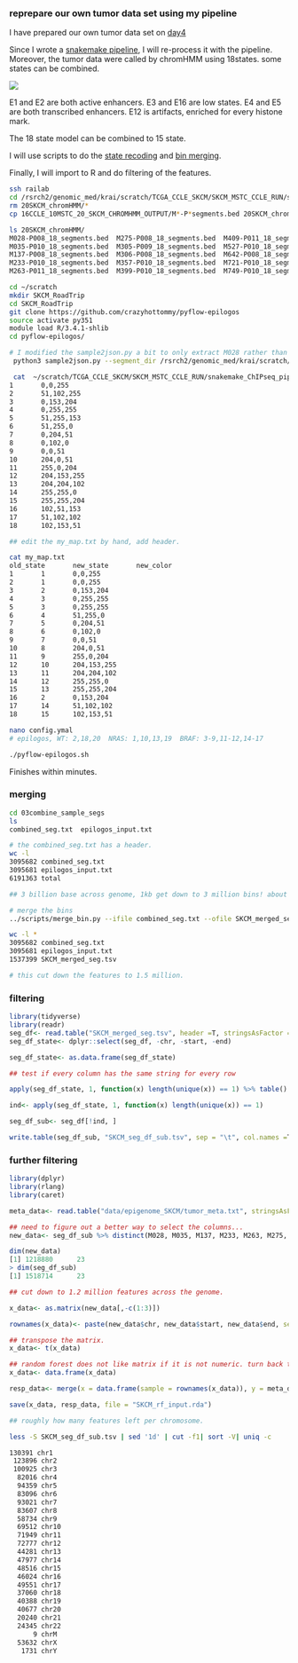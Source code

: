 ### reprepare our own tumor data set using my pipeline

I have prepared our own tumor data set on [day4](https://github.com/crazyhottommy/Epigenome_RoadTrip/blob/master/daily_notes/2018-03-16_day4.md#time-to-prepare-our-own-tumor-data)

Since I wrote a [snakemake pipeline](https://github.com/crazyhottommy/pyflow-epilogos), I will re-process it with the pipeline.
Moreover, the tumor data were called by chromHMM using 18states. some states can
be combined.

![](https://github.com/crazyhottommy/Epigenome_RoadTrip/blob/master/pics/emissions_18.png)

E1 and E2 are both active enhancers. E3 and E16 are low states. E4 and E5 are both transcribed enhancers.
E12 is artifacts, enriched for every histone mark.

The 18 state model can be combined to 15 state.


I will use scripts to do the [state recoding](https://github.com/crazyhottommy/pyflow-epilogos/blob/master/scripts/recode_dense_seg_state_color.py) and [bin merging](https://github.com/crazyhottommy/pyflow-epilogos/blob/master/scripts/merge_bin.py).

Finally, I will import to R and do filtering of the features.

```bash
ssh railab
cd /rsrch2/genomic_med/krai/scratch/TCGA_CCLE_SKCM/SKCM_MSTC_CCLE_RUN/snakemake_ChIPseq_pipeline/12chromHMM
rm 20SKCM_chromHMM/*
cp 16CCLE_10MSTC_20_SKCM_CHROMHMM_OUTPUT/M*-P*segments.bed 20SKCM_chromHMM/

ls 20SKCM_chromHMM/
M028-P008_18_segments.bed  M275-P008_18_segments.bed  M409-P011_18_segments.bed  M762-P008_18_segments.bed
M035-P010_18_segments.bed  M305-P009_18_segments.bed  M527-P010_18_segments.bed  M807-P010_18_segments.bed
M137-P008_18_segments.bed  M306-P008_18_segments.bed  M642-P008_18_segments.bed  M822-P010_18_segments.bed
M233-P010_18_segments.bed  M357-P010_18_segments.bed  M721-P010_18_segments.bed  M852-P008_18_segments.bed
M263-P011_18_segments.bed  M399-P010_18_segments.bed  M749-P010_18_segments.bed  M857-P010_18_segments.bed

cd ~/scratch
mkdir SKCM_RoadTrip
cd SKCM_RoadTrip
git clone https://github.com/crazyhottommy/pyflow-epilogos
source activate py351
module load R/3.4.1-shlib
cd pyflow-epilogos/

# I modified the sample2json.py a bit to only extract M028 rather than M028-P008 as the sample name.
 python3 sample2json.py --segment_dir /rsrch2/genomic_med/krai/scratch/TCGA_CCLE_SKCM/SKCM_MSTC_CCLE_RUN/snakemake_ChIPseq_pipeline/12chromHMM/20SKCM_chromHMM/

 cat  ~/scratch/TCGA_CCLE_SKCM/SKCM_MSTC_CCLE_RUN/snakemake_ChIPseq_pipeline/12chromHMM/16CCLE_10MSTC_20_SKCM_CHROMHMM_OUTPUT/M028-P008_18_dense.bed | sed '1d' | cut -f4,9 | sort -k1,1V |  uniq | tee my_map.txt
1       0,0,255
2       51,102,255
3       0,153,204
4       0,255,255
5       51,255,153
6       51,255,0
7       0,204,51
8       0,102,0
9       0,0,51
10      204,0,51
11      255,0,204
12      204,153,255
13      204,204,102
14      255,255,0
15      255,255,204
16      102,51,153
17      51,102,102
18      102,153,51

## edit the my_map.txt by hand, add header.

cat my_map.txt
old_state       new_state       new_color
1       1       0,0,255
2       1       0,0,255
3       2       0,153,204
4       3       0,255,255
5       3       0,255,255
6       4       51,255,0
7       5       0,204,51
8       6       0,102,0
9       7       0,0,51
10      8       204,0,51
11      9       255,0,204
12      10      204,153,255
13      11      204,204,102
14      12      255,255,0
15      13      255,255,204
16      2       0,153,204
17      14      51,102,102
18      15      102,153,51

nano config.ymal
# epilogos, WT: 2,18,20  NRAS: 1,10,13,19  BRAF: 3-9,11-12,14-17

./pyflow-epilogos.sh

```
Finishes within minutes.

### merging

```bash
cd 03combine_sample_segs
ls
combined_seg.txt  epilogos_input.txt

# the combined_seg.txt has a header.
wc -l
3095682 combined_seg.txt
3095681 epilogos_input.txt
6191363 total

## 3 billion base across genome, 1kb get down to 3 million bins! about right:)

# merge the bins
../scripts/merge_bin.py --ifile combined_seg.txt --ofile SKCM_merged_seg.tsv

wc -l *
3095682 combined_seg.txt
3095681 epilogos_input.txt
1537399 SKCM_merged_seg.tsv

# this cut down the features to 1.5 million.
```

### filtering

```r
library(tidyverse)
library(readr)
seg_df<- read.table("SKCM_merged_seg.tsv", header =T, stringsAsFactor = F)
seg_df_state<- dplyr::select(seg_df, -chr, -start, -end)

seg_df_state<- as.data.frame(seg_df_state)

## test if every column has the same string for every row

apply(seg_df_state, 1, function(x) length(unique(x)) == 1) %>% table()

ind<- apply(seg_df_state, 1, function(x) length(unique(x)) == 1)

seg_df_sub<- seg_df[!ind, ]

write.table(seg_df_sub, "SKCM_seg_df_sub.tsv", sep = "\t", col.names =T, row.names = F, quote =F)

```

### further filtering

```r
library(dplyr)
library(rlang)
library(caret)

meta_data<- read.table("data/epigenome_SKCM/tumor_meta.txt", stringsAsFactors = F, sep = "\t", header =T)

## need to figure out a better way to select the columns...
new_data<- seg_df_sub %>% distinct(M028, M035, M137, M233, M263, M275, M305, M306, M357, M399, M409, M527, M642, M721, M749, M762, M807, M822, M852, M857, .keep_all = T)

dim(new_data)
[1] 1218880      23
> dim(seg_df_sub)
[1] 1518714      23

## cut down to 1.2 million features across the genome.

x_data<- as.matrix(new_data[,-c(1:3)])

rownames(x_data)<- paste(new_data$chr, new_data$start, new_data$end, sep = ":")

## transpose the matrix.
x_data<- t(x_data)

## random forest does not like matrix if it is not numeric. turn back to a dataframe
x_data<- data.frame(x_data)

resp_data<- merge(x = data.frame(sample = rownames(x_data)), y = meta_data, by.x = "sample", by.y = "sample", all.x = T, all.y = F)

save(x_data, resp_data, file = "SKCM_rf_input.rda")
```

```bash
## roughly how many features left per chromosome.

less -S SKCM_seg_df_sub.tsv | sed '1d' | cut -f1| sort -V| uniq -c

130391 chr1
 123896 chr2
 100925 chr3
  82016 chr4
  94359 chr5
  83096 chr6
  93021 chr7
  83607 chr8
  58734 chr9
  69512 chr10
  71949 chr11
  72777 chr12
  44281 chr13
  47977 chr14
  48516 chr15
  46024 chr16
  49551 chr17
  37060 chr18
  40388 chr19
  40677 chr20
  20240 chr21
  24345 chr22
      9 chrM
  53632 chrX
   1731 chrY
```
